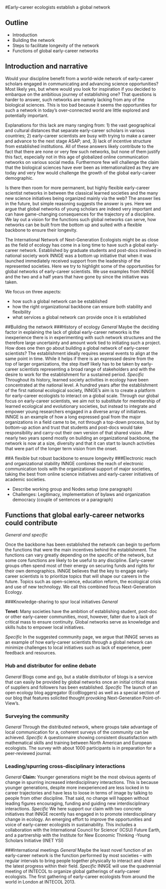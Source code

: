 #Early-career ecologists establish a global network

## Outline
- Introduction
-	Building the network
-	Steps to facilitate longevity of the network
-	Functions of global early-career networks

## Introduction and narrative
Would your discipline benefit from a world-wide network of early-career scholars engaged in communicating and advancing science opportunities? Most likely yes, but where would you look for inspiration if you decided to embarque on the ambitious journey of establishing one? That questions is harder to answer, such networks are namely lacking from any of the biological sciences. This is too bad because it seems the opportunities for such a network in today’s over-connected world are little explored and potentially important.

Explanations for this lack are many ranging from: 1) the vast geographical and cultural distances that separate early-career scholars in various countries; 2) early-career scientists are busy with trying to make a career and advance to the next stage ASAP; and, 3) lack of incentive structure from established institutions.  All of these answers likely contribute to the fact that there are none or very few such networks, but none of them justify this fact, especially not in this age of globalized online communication networks on various social media. Furthermore few will challenge the claim that the biological sciences have ever been as internationalized as they are today and very few would challenge the growth of the global early-career demographic.

Is there then room for more permanent, but highly flexible early-career scientist networks in between the classical learned societies and the many new science initiatives being organized mainly via the web? The answer lies in the future, but simple reasoning suggests the answer is yes. Here we argue that global networks of young scholars are indeed very important and can have game-changing consequences for the trajectory of a discipline. We lay out a vision for the functions such global networks can serve, how networks can be built from the bottom up and suited with a flexible backbone to ensure their longevity.

The International Network of Next-Generation Ecologists might be as close as the field of ecology has come in a long time to have such a global early-career network. Established by graduate students and post-docs involved in national society work INNGE was a bottom up initiative that when it was launched immediately received support from the leadership of the represented societies. Here we try to highlight some of the opportunities for global networks of early-career scientists. We use examples from INNGE and the two and a half years that have gone by since the initiative was taken.

We focus on three aspects:
-	how such a global network can be established
-	how the right organizational backbone can ensure both stability and flexibility
-	what services a global network can provide once it is established


##Building the network
###History of ecology
*General*
Maybe the deciding factor in explaining the lack of global early-career networks is the inexperience there is in experimenting with such network structures and the therefore large uncertainty and amount work tied to initiating such a project.
How does one then go about building a global network of early-career scientists? The establishment ideally requires several events to align at the same point in time. While it helps if there is an expressed desire from the top of larger organizations, the step itself likely has to be taken by early-career scientists representing a broad range of stakeholders and with the desire to work for the establishment for a sustained period.
*Specific*
Throughout its history, learned society activities in ecology have been concentrated at the national level. A hundred years after the establishment of the first national ecological society, INNGE’s aim is to create a platform for early-career ecologists to interact on a global scale. Through our global focus on early-career scientists, we aim not to substitute for membership of learned ecological and evolutionary societies, but instead to integrate and empower young researchers engaged in a diverse array of initiatives. 
INNGE is an example of how a long expressed goal from the major organizations in a field came to be, not through a top-down process, but by bottom-up action and trust that students and post-docs would take responsibility and carry-out their own version of that shared vision.  After nearly two years spend mostly on building an organizational backbone, the network is now at a size, diversity and that it can start to launch activities that were part of the longer term vision from the onset.

##A flexible but robust backbone to ensure longevity
###Electronic reach and organizational stability
INNGE combines the reach of electronic communication tools with the organizational support of major societies, taking the best from online science initiatives and early-career initiatives of academic societies. 
-	Describe working group and Nodes setup (one paragraph)
-	Challenges: Legitimacy, implementation of bylaws and organization democracy (couple of sentences or a paragraph)

## Functions that global early-career networks could contribute
*General and specific*

Once the backbone has been established the network can begin to perform the functions that were the main incentives behind the establishment. The functions can vary greatly depending on the specific of the network, but some core functions are likely to be useful to any discipline. Early-career groups often spend most of their energy on securing funds and rights for their own demographics. INNGE believes that the key to engage early-career scientists is to prioritize topics that will shape our careers in the future. Topics such as open-science, education reform, the ecological crisis and use of new technology. We call this combined focus Next-Generation Ecology.

###Knowledge-sharing to spur local initiatives 
*General*

**Tenet:** Many societies have the ambition of establishing student, post-doc or other early-career communities, most, however, falter due to a lack of critical mass to ensure continuity. Global networks serve as knowledge and skills hubs to empower local initiatives.

*Specific*
In the suggested community page, we argue that INNGE serves as an example of how early-career scientists through a global network can minimize challenges to local initiatives such as lack of experience, peer feedback and resources. 

### Hub and distributor for online debate

*General*
Blogs come and go, but a stable distributor of blogs is a service that can easily be provided by global networks once an initial critical mass of suppliers and followers has been established.
*Specific*
The launch of an open ecology blog aggregator (EcoBloggers) as well as a special section of our blog that features solicited thought provoking Next-Generation Point-of-View’s. 

### Surveying the community
*General*
Through the distributed network, where groups take advantage of local communication for a, coherent surveys of the community can be achieved.
*Specific*
A questionnaire showing consistent dissatisfaction with mathematical skills and training between North American and European ecologists. The survey with about 1000 participants is in preparation for a peer-reviewed journal. 

### Leading/spurring cross-disciplinary interactions
*General*
**Claim:** Younger generations might be the most obvious agents of change in spurring increased interdisciplinary interactions. This is because younger generations, despite more inexperienced are less locked in to career trajectories and have less to loose in terms of image by talking to people from other discipline. That said, no change will happen without leading figures encouraging, funding and guiding new interdisciplinary interactions.
*Specific*
We here support our claim with two concrete initiatives that INNGE recently has engaged in to promote interdisciplinary change in ecology. An emerging effort to improve the opportunities and voice of early-career ecologists in sustainability. This includes a collaboration with the International Council for Science’ (ICSU) Future Earth, and a partnership with the Institute for New Economic Thinking -Young Scholars Initiative (INET YSI) 

###International meetings
*General*
Maybe the least novel function of an early-career network is the function performed by most societies – with regular intervals to bring people together physically to interact and share the latest progress within their field. 
*Specific*
INNGE will use the quadrennial meeting of INTECOL to organize global gatherings of early-career ecologists. The first gathering of early-career ecologists from around the world in London at INTECOL 2013.




